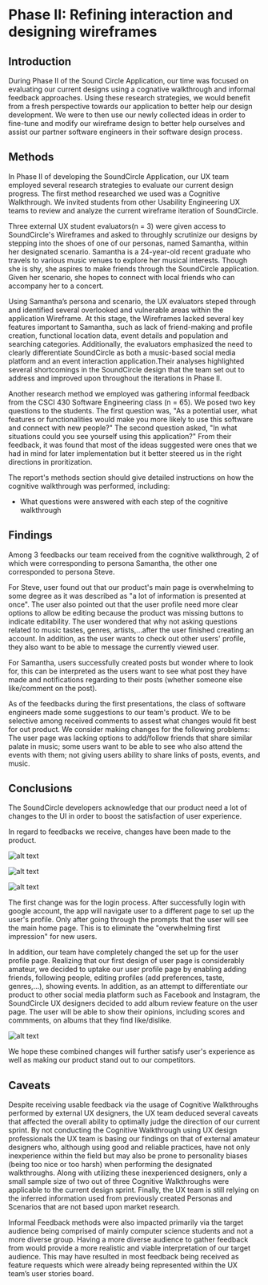 # Phase II: Refining interaction and designing wireframes

## Introduction

During Phase II of the Sound Circle Application, our time was focused on evaluating our current designs using a cognative walkthrough and informal feedback approaches. Using these research strategies, we would benefit from a fresh perspective towards our application to better help our design development. We were to then use our newly collected ideas in order to fine-tune and modify our wireframe design to better help ourselves and assist our partner software engineers in their software design process.

## Methods

In Phase II of developing the SoundCircle Application, our UX team employed several research strategies to evaluate our current design progress. The first method researched we used was a Cognitive Walkthrough. We invited students from other Usability Engineering UX teams to review and analyze the current wireframe iteration of SoundCircle.

Three external UX student evaluators(n = 3) were given access to SoundCircle's Wireframes and asked to throughly scrutinize our designs by stepping into the shoes of one of our personas, named Samantha, within her designated scenario. Samantha is a 24-year-old recent graduate who travels to various music venues to explore her musical interests. Though she is shy, she aspires to make friends through the SoundCircle application. Given her scenario, she hopes to connect with local friends who can accompany her to a concert.

Using Samantha’s persona and scenario, the UX evaluators steped through and identified several overlooked and vulnerable areas within the application Wireframe. At this stage, the Wireframes lacked several key features important to Samantha, such as lack of friend-making and profile creation, functional location data, event details and population and searching categories. Additionally, the evaluators emphasized the need to clearly differentiate SoundCircle as both a music-based social media platform and an event interaction application.Their analyses highlighted several shortcomings in the SoundCircle design that the team set out to address and improved upon throughout the iterations in Phase II.

Another research method we employed was gathering informal feedback from the CSCI 430 Software Engineering class (n = 65). We posed two key questions to the students. The first question was, "As a potential user, what features or functionalities would make you more likely to use this software and connect with new people?" The second question asked, "In what situations could you see yourself using this application?" From their feedback, it was found that most of the ideas suggested were ones that we had in mind for later implementation but it better steered us in the right directions in proritization.

The report's methods section should give detailed instructions on how the cognitive walkthrough was performed, including:
* What questions were answered with each step of the cognitive walkthrough


## Findings

Among 3 feedbacks our team received from the cognitive walkthrough, 2 of which were corresponding to persona Samantha, the other one corresponded to persona Steve.

For Steve, user found out that our product's main page is overwhelming to some degree as it was described as "a lot of information is presented at once". The user also pointed out that the user profile need more clear options to allow be editing because the product was missing buttons to indicate editability. The user wondered that why not asking questions related to music tastes, genres, artists,...after the user finished creating an account. In addition, as the user wants to check out other users' profile, they also want to be able to message the currently viewed user.

For Samantha, users successfully created posts but wonder where to look for, this can be interpreted as the users want to see what post they have made and notifications regarding to their posts (whether someone else like/comment on the post).

As of the feedbacks during the first presentations, the class of software engineers made some suggestions to our team's product. We to be selective among received comments to assest what changes would fit best for out product. We consider making changes for the following problems: The user page was lacking options to add/follow friends that share similar palate in music; some users want to be able to see who also attend the events with them; not giving users ability to share links of posts, events, and music.

## Conclusions

The SoundCircle developers acknowledge that our product need a lot of changes to the UI in order to boost the satisfaction of user experience.

In regard to feedbacks we receive, changes have been made to the product.

![alt text](<Log in Page.png>)

![alt text](<Prompt Page.png>)

![alt text](<Username Pic Setup.png>)


The first change was for the login process. After successfully login with google account, the app will navigate user to a different page to set up the user's profile. Only after going through the prompts that the user will see the main home page. This is to eliminate the "overwhelming first impression" for new users.

In addition, our team have completely changed the set up for the user profile page. Realizing that our first design of user page is considerably amateur, we decided to uptake our user profile page by enabling adding friends, following people, editing profiles (add preferences, taste, genres,...), showing events. In addition, as an attempt to differentiate our product to other social media platform such as Facebook and Instagram, the SoundCircle UX designers decided to add album review feature on the user page. The user will be able to show their opinions, including scores and commments, on albums that they find like/dislike.

![alt text](<User Profile Page.png>)

We hope these combined changes will further satisfy user's experience as well as making our product stand out to our competitors.


## Caveats

Despite receiving usable feedback via the usage of Cognitive Walkthroughs performed by external UX designers, the UX team deduced several caveats that affected the overall ability to optimally judge the direction of our current sprint. By not conducting the Cognitive Walkthrough using UX design professionals the UX team is basing our findings on that of external amateur designers who, although using good and reliable practices, have not only inexperience within the field but may also be prone to personality biases (being too nice or too harsh) when performing the designated walkthroughs. Along with utilizing these inexperienced designers, only a small sample size of two out of three Cognitive Walkthroughs were applicable to the current design sprint. Finally, the UX team is still relying on the inferred information used from previously created Personas and Scenarios that are not based upon market research.

Informal Feedback methods were also impacted primarily via the target audience being comprised of mainly computer science students and not a more diverse group. Having a more diverse audience to gather feedback from would provide a more realistic and viable interpretation of our target audience. This may have resulted in most feedback being received as feature requests which were already being represented within the UX team’s user stories board.
